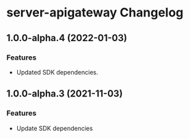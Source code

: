 # server-apigateway Changelog

## 1.0.0-alpha.4 (2022-01-03)

### Features

- Updated SDK dependencies.

## 1.0.0-alpha.3 (2021-11-03)

### Features

- Update SDK dependencies
